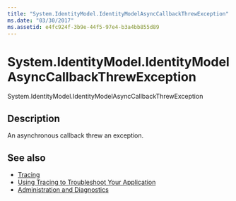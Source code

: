 ```yaml
---
title: "System.IdentityModel.IdentityModelAsyncCallbackThrewException"
ms.date: "03/30/2017"
ms.assetid: e4fc924f-3b9e-44f5-97e4-b3a4bb855d89
---
```

# System.IdentityModel.IdentityModelAsyncCallbackThrewException
System.IdentityModel.IdentityModelAsyncCallbackThrewException  
  
## Description  
 An asynchronous callback threw an exception.  
  
## See also

- [Tracing](index.md)
- [Using Tracing to Troubleshoot Your Application](using-tracing-to-troubleshoot-your-application.md)
- [Administration and Diagnostics](../index.md)
